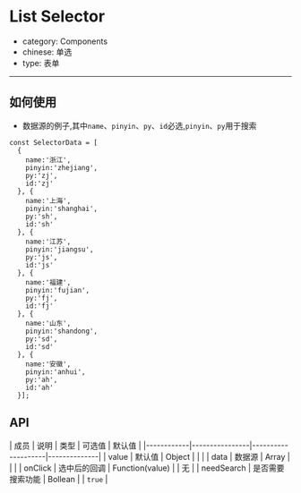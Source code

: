 # List Selector

- category: Components
- chinese: 单选
- type: 表单

---

## 如何使用

* 数据源的例子,其中`name`、`pinyin`、`py`、`id`必选,`pinyin`、`py`用于搜索

```
const SelectorData = [
  {
    name:'浙江',
    pinyin:'zhejiang',
    py:'zj',
    id:'zj'
  }, {
    name:'上海',
    pinyin:'shanghai',
    py:'sh',
    id:'sh'
  }, {
    name:'江苏',
    pinyin:'jiangsu',
    py:'js',
    id:'js'
  }, {
    name:'福建',
    pinyin:'fujian',
    py:'fj',
    id:'fj'
  }, {
    name:'山东',
    pinyin:'shandong',
    py:'sd',
    id:'sd'
  }, {
    name:'安徽',
    pinyin:'anhui',
    py:'ah',
    id:'ah'
  }];
```

## API

| 成员        | 说明           | 类型        |  可选值       | 默认值       |
|------------|----------------|--------------------|--------------|
| value    | 默认值        | Object |    |  |
| data   | 数据源        | Array |    |   |
| onClick  | 选中后的回调  | Function(value) | |  无  |
| needSearch    | 是否需要搜索功能        | Bollean | |  `true`  |